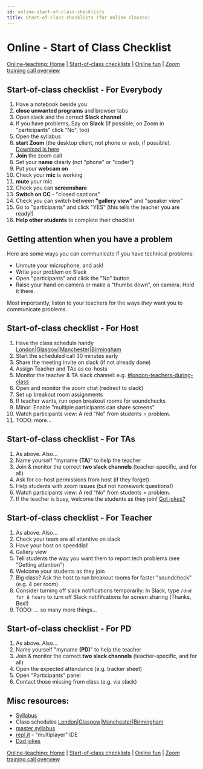 ```yaml
---
id: online-start-of-class-checklists
title: Start-of-class checklists (for online classes)
---
```


# Online - Start of Class Checklist

[Online-teaching: Home](online-teaching.md) \| [Start-of-class checklists](online-start-of-class-checklists.md) \| [Online fun](online-fun.md) \| [Zoom training call overview](https://github.com/CodeYourFuture/DocsV2/tree/e9aebc0f2d97ba4e65a510fcf287c1d11f6ee70d/organisation/zoom-training-call-overview/README.md)

## Start-of-class checklist - For Everybody

1. Have a notebook beside you
2. **close unwanted programs** and browser tabs
3. Open slack and the correct **Slack channel**
4. If you have problems, Say on **Slack** \(If possible, on Zoom in "participants" click "No", too\)
5. Open the syllabus
6. **start Zoom** \(the desktop client, not phone or web, if possible\).  [Download is here](https://zoom.us/download)
7. **Join** the zoom call
8. Set your **name** clearly \(not "phone" or "coder"\)
9. Put your **webcam on**
10. Check your **mic** is working
11. **mute** your mic
12. Check you can **screenshare**
13. **Switch on CC** - "closed captions"
14. Check you can switch between **"gallery view"** and "speaker view"
15. Go to "participants" and click "YES" \(this tells the teacher you are ready!\)
16. **Help other students** to complete their checklist

## Getting attention when you have a problem

Here are some ways you can communicate if you have technical problems:

* Unmute your microphone, and ask!
* Write your problem on Slack
* Open "participants" and click the "No" button
* Raise your hand on camera or make a "thumbs down", on camera.  Hold it there.

Most importantly, listen to your teachers for the ways _they_ want you to communicate problems.

## Start-of-class checklist - For Host

1. Have the class schedule handy [London](https://drive.google.com/drive/u/1/folders/1e5ZqOQDeuHQRw7ytCKzmbtc4n4VOWutf)\|[Glasgow](online-start-of-class-checklists.md)\|[Manchester](online-start-of-class-checklists.md)\|[Birmingham](online-start-of-class-checklists.md)
2. Start the scheduled call 30 minutes early
3. Share the meeting invite on slack \(if not already done\)
4. Assign Teacher and TAs as co-hosts
5. Monitor the teacher & TA slack channel: e.g. [\#london-teachers-during-class](https://app.slack.com/client/T2H71EFLK/C0109KRLYTS/thread/C010D1C41K2-1584699383.012200)
6. Open and monitor the zoom chat \(redirect to slack\)
7. Set up breakout room assignments
8. If teacher wants, run open breakout rooms for soundchecks
9. Minor: Enable "multiple participants can share screens"
10. Watch participants view: A red "No" from students = problem.
11. TODO: more...

## Start-of-class checklist - For TAs

1. As above.  Also...
2. Name yourself "myname **\(TA\)**" to help the teacher
3. Join & monitor the correct **two slack channels** \(teacher-specific, and for all\)
4. Ask for co-host permissions from host \(if they forget\)
5. Help students with zoom issues \(but not homework questions!\)
6. Watch participants view: A red "No" from students = problem.
7. If the teacher is busy, welcome the students as they join! [Got jokes?](https://dadjokegenerator.com/)

## Start-of-class checklist - For Teacher

1. As above.  Also...
2. Check your team are all attentive on slack
3. Have your host on speeddial!
4. Gallery view
5. Tell students the way you want them to report tech problems \(see "Getting attention"\)
6. Welcome your students as they join
7. Big class?  Ask the host to run breakout rooms for faster "soundcheck" \(e.g. 4 per room\)
8. Consider turning off slack notifications temporarily: In Slack, type `/dnd for 8 hours` to turn off Slack notififcations for screen sharing \(Thanks, Bex!\)
9. TODO: ... so many more things...

## Start-of-class checklist - For PD

1. As above.  Also...
2. Name yourself "myname **\(PD\)**" to help the teacher
3. Join & monitor the correct **two slack channels** \(teacher-specific, and for all\)
4. Open the expected attendance \(e.g. tracker sheet\)
5. Open "Participants" panel
6. Contact those missing from class \(e.g. via slack\)

## Misc resources:

* [Syllabus](https://syllabus.codeyourfuture.io/)
* Class schedules [London](https://drive.google.com/drive/u/1/folders/1e5ZqOQDeuHQRw7ytCKzmbtc4n4VOWutf)\|[Glasgow](online-start-of-class-checklists.md)\|[Manchester](online-start-of-class-checklists.md)\|[Birmingham](online-start-of-class-checklists.md)
* [master syllabus](https://syllabus.codeyourfuture.io/)
* [repl.it](https://repl.it/) - "multiplayer" IDE
* [Dad jokes](https://dadjokegenerator.com/)

[Online-teaching: Home](online-teaching.md) \| [Start-of-class checklists](online-start-of-class-checklists.md) \| [Online fun](online-fun.md) \| [Zoom training call overview](https://github.com/CodeYourFuture/DocsV2/tree/e9aebc0f2d97ba4e65a510fcf287c1d11f6ee70d/organisation/zoom-training-call-overview/README.md)

